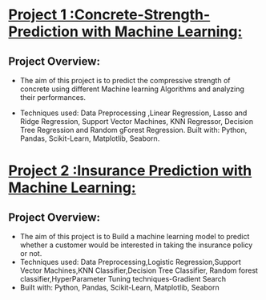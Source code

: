 # [Project 1 :Concrete-Strength-Prediction with Machine Learning:](https://github.com/Monica-Chamarthi/ConcreteStrengthPrediction)

## Project Overview:
* The aim of this project is to predict the compressive strength of concrete using different Machine learning Algorithms and analyzing their performances.

* Techniques used: Data Preprocessing ,Linear Regression, Lasso and Ridge Regression, Support Vector Machines, KNN Regressor, Decision Tree Regression and Random   gForest Regression.
Built with: Python, Pandas, Scikit-Learn, Matplotlib, Seaborn.

# [Project 2 :Insurance Prediction with Machine Learning:](https://github.com/Monica-Chamarthi/InsuranceClassification)

## Project Overview:
* The aim of this project is to Build a machine learning model to predict whether a customer would be interested in taking the insurance policy or not.
* Techniques used: Data Preprocessing,Logistic Regression,Support Vector Machines,KNN Classifier,Decision Tree Classifier, Random forest classifier,HyperParameter   Tuning techniques-Gradient Search
* Built with: Python, Pandas, Scikit-Learn, Matplotlib, Seaborn
